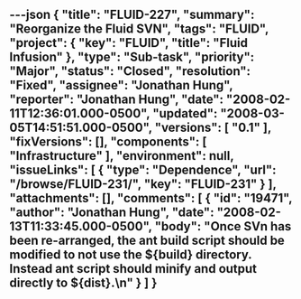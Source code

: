 ---json
{
  "title": "FLUID-227",
  "summary": "Reorganize the Fluid SVN",
  "tags": "FLUID",
  "project": {
    "key": "FLUID",
    "title": "Fluid Infusion"
  },
  "type": "Sub-task",
  "priority": "Major",
  "status": "Closed",
  "resolution": "Fixed",
  "assignee": "Jonathan Hung",
  "reporter": "Jonathan Hung",
  "date": "2008-02-11T12:36:01.000-0500",
  "updated": "2008-03-05T14:51:51.000-0500",
  "versions": [
    "0.1"
  ],
  "fixVersions": [],
  "components": [
    "Infrastructure"
  ],
  "environment": null,
  "issueLinks": [
    {
      "type": "Dependence",
      "url": "/browse/FLUID-231/",
      "key": "FLUID-231"
    }
  ],
  "attachments": [],
  "comments": [
    {
      "id": "19471",
      "author": "Jonathan Hung",
      "date": "2008-02-13T11:33:45.000-0500",
      "body": "Once SVn has been re-arranged, the ant build script should be modified to not use the ${build} directory. Instead ant script should minify and output directly to ${dist}.\n"
    }
  ]
}
---

        
